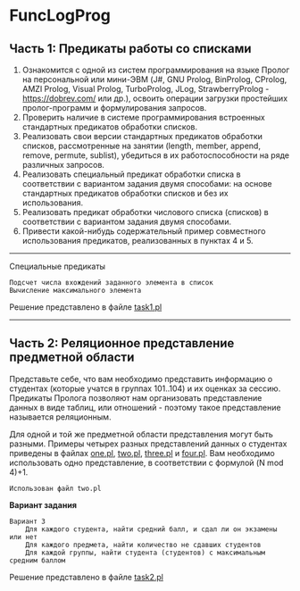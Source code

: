 # FuncLogProg

## Часть 1: Предикаты работы со списками
1. Ознакомится с одной из систем программирования на языке Пролог на персональной или мини-ЭВМ (J#, GNU Prolog, BinProlog, CProlog, AMZI Prolog, Visual Prolog, TurboProlog, JLog, StrawberryProlog - https://dobrev.com/  или др.), освоить операции загрузки простейших пролог-программ и формулирования запросов.
2. Проверить наличие в системе программирования встроенных стандартных предикатов обработки списков.
3. Реализовать свои версии стандартных предикатов обработки списков, рассмотренные на занятии (length, member, append, remove, permute, sublist), убедиться в их работоспособности на ряде различных запросов.
4. Реализовать специальный предикат обработки списка в соответствии с вариантом задания двумя способами: на основе стандартных предикатов обработки списков и без их использования.
5. Реализовать предикат обработки числового списка (списков) в соответствии с вариантом задания двумя способами.
6. Привести какой-нибудь содержательный пример совместного использования предикатов, реализованных в пунктах 4 и 5.

---

Специальные предикаты
```
Подсчет числа вхождений заданного элемента в список
Вычисление максимального элемента
```

Решение представлено в файле [task1.pl](lab1/task1.pl)

---
## Часть 2: Реляционное представление предметной области
Представьте себе, что вам необходимо представить информацию о студентах (которые учатся в группах 101..104) и их оценках за сессию. Предикаты Пролога позволяют нам организовать представление данных в виде таблиц, или отношений - поэтому такое представление называется реляционным.

Для одной и той же предметной области представления могут быть разными. Примеры четырех разных представлений данных о студентах приведены в файлах [one.pl](lab1/one.pl), [two.pl](lab1/two.pl), [three.pl](lab1/three.pl) и [four.pl](lab1/four.pl). Вам необходимо использовать одно представление, в соответствии с формулой (N mod 4)+1.

``` 
Использован файл two.pl
```

**Вариант задания**
```
Вариант 3 
    Для каждого студента, найти средний балл, и сдал ли он экзамены или нет
    Для каждого предмета, найти количество не сдавших студентов
    Для каждой группы, найти студента (студентов) с максимальным средним баллом
```
Решение представлено в файле [task2.pl](lab1/task2.pl)